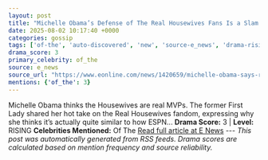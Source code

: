 ```yaml
---
layout: post
title: "Michelle Obama’s Defense of The Real Housewives Fans Is a Slam Dunk"
date: 2025-08-02 10:17:40 +0000
categories: gossip
tags: ['of-the', 'auto-discovered', 'new', 'source-e_news', 'drama-rising']
drama_score: 3
primary_celebrity: of_the
source: e_news
source_url: "https://www.eonline.com/news/1420659/michelle-obama-says-real-housewives-is-like-sports?cmpid=rss-syndicate-genericrss-us-top_stories"
mentions: {'of_the': 3}
---
```


Michelle Obama thinks the Housewives are real MVPs. The former First Lady shared her hot take on the Real Housewives fandom, expressing why she thinks it’s actually quite similar to how ESPN... **Drama Score:** 3 | **Level:** RISING **Celebrities Mentioned:** Of The [Read full article at E News](https://www.eonline.com/news/1420659/michelle-obama-says-real-housewives-is-like-sports?cmpid=rss-syndicate-genericrss-us-top_stories) --- *This post was automatically generated from RSS feeds. Drama scores are calculated based on mention frequency and source reliability.*